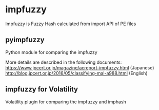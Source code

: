 # impfuzzy
  Impfuzzy is Fuzzy Hash calculated from import API of PE files

## pyimpfuzzy
  Python module for comparing the impfuzzy

  More details are described in the following documents:   
  https://www.jpcert.or.jp/magazine/acreport-impfuzzy.html (Japanese)   
  http://blog.jpcert.or.jp/2016/05/classifying-mal-a988.html (English)

## impfuzzy for Volatility
  Volatility plugin for comparing the impfuzzy and imphash
